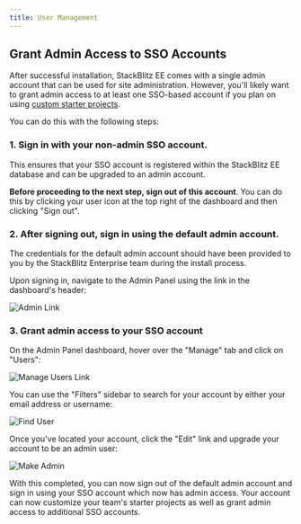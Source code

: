 ```yaml
---
title: User Management
---
```


## Grant Admin Access to SSO Accounts

After successful installation, StackBlitz EE comes with a single admin account that can be used for site administration. However, you'll likely want to grant admin access to at least one SSO-based account if you plan on using [custom starter projects](/docs/platform/starter-projects).

You can do this with the following steps:

### 1. Sign in with your non-admin SSO account.

This ensures that your SSO account is registered within the StackBlitz EE database and can be upgraded to an admin account.

**Before proceeding to the next step, sign out of this account**. You can do this by clicking your user icon at the top right of the dashboard and then clicking "Sign out".

### 2. After signing out, sign in using the default admin account.

The credentials for the default admin account should have been provided to you by the StackBlitz Enterprise team during the install process.

Upon signing in, navigate to the Admin Panel using the link in the dashboard's header:

![Admin Link](/doc_images/ee/manage-users/admin-link.png)

### 3. Grant admin access to your SSO account

On the Admin Panel dashboard, hover over the "Manage" tab and click on "Users": 

![Manage Users Link](/doc_images/ee/manage-users/manage-users-link.png)

You can use the "Filters" sidebar to search for your account by either your email address or username:

![Find User](/doc_images/ee/manage-users/find-user.png)

Once you've located your account, click the "Edit" link and upgrade your account to be an admin user:

![Make Admin](/doc_images/ee/manage-users/make-admin.gif)

With this completed, you can now sign out of the default admin account and sign in using your SSO account which now has admin access. Your account can now customize your team's starter projects as well as grant admin access to additional SSO accounts.